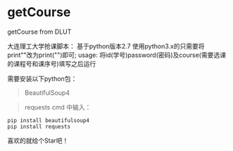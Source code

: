 # getCourse
getCourse from DLUT

大连理工大学抢课脚本：
基于python版本2.7
使用python3.x的只需要将print""改为print("")即可;
usage:
将id(学号)password(密码)及course(需要选课的课程号和课序号)填写之后运行

需要安装以下python包：

> BeautifulSoup4

> requests
cmd 中输入：
```shell
pip install beautifulsoup4
pip install requests
```

喜欢的就给个Star吧！
